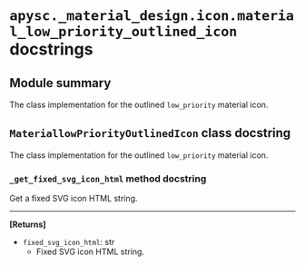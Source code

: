 # `apysc._material_design.icon.material_low_priority_outlined_icon` docstrings

## Module summary

The class implementation for the outlined `low_priority` material icon.

## `MateriallowPriorityOutlinedIcon` class docstring

The class implementation for the outlined `low_priority` material icon.

### `_get_fixed_svg_icon_html` method docstring

Get a fixed SVG icon HTML string.<hr>

**[Returns]**

- `fixed_svg_icon_html`: str
  - Fixed SVG icon HTML string.